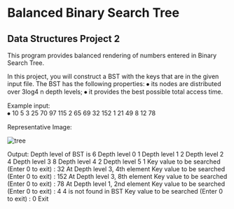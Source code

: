 # Balanced Binary Search Tree

## Data Structures Project 2 

This program provides balanced rendering of numbers entered in Binary Search Tree.

In this project, you will construct a BST with the keys that are in the given input file. The BST has the following properties:
⦁	its nodes are distributed over 3log4 n depth levels;
⦁	it provides the best possible total access time.

Example input:
<br>
⦁	10 5 3 25 70 97 115 2 65 69 32 152 1 21 49 8 12 78

Representative Image:

![tree](https://user-images.githubusercontent.com/84626969/165089368-1ee4a80c-3167-4447-aa62-a9e4656d4531.png)

Output:
Depth level of BST is 6
Depth level 0 1
Depth level 1 2
Depth level 2 4
Depth level 3 8
Depth level 4 2
Depth level 5 1
Key value to be searched (Enter 0 to exit) : 32
At Depth level 3, 4th element
Key value to be searched (Enter 0 to exit) : 152
At Depth level 3, 8th element
Key value to be searched (Enter 0 to exit) : 78
At Depth level 1, 2nd element
Key value to be searched (Enter 0 to exit) : 4
4 is not found in BST
Key value to be searched (Enter 0 to exit) : 0
Exit


